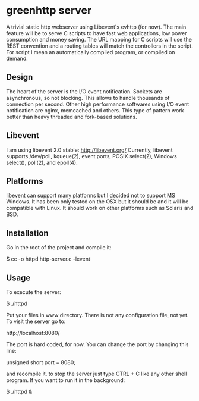 greenhttp server
================
A trivial static http webserver using Libevent's evhttp (for now).
The main feature will be to serve C scripts
to have fast web applications, low power consumption
and money saving. The URL mapping for C scripts will use the REST convention
and a routing tables will match the controllers in the script. For script 
I mean an automatically compiled program, or compiled on demand. 

Design
------
The heart of the server is the I/O event notification. Sockets are asynchronous, so not blocking. This allows to handle thousands of connection per second. Other high performance softwares using I/O event notification are nginx, memcached and others. This type of pattern work better than heavy threaded and fork-based solutions.

Libevent
--------
I am using libevent 2.0 stable: http://libevent.org/
Currently, libevent supports /dev/poll, kqueue(2), event ports, POSIX select(2), Windows select(), poll(2), and epoll(4). 

Platforms
---------
libevent can support many platforms but I decided not to support MS Windows. It has been only tested on the OSX but it should be and it will be compatible with Linux. It should work on other platforms such as Solaris and BSD.

Installation
------------
Go in the root of the project and compile it:

$ cc -o httpd http-server.c -levent

Usage
-----

To execute the server:

$ ./httpd

Put your files in www directory. There is not any configuration file, not yet. To visit the server go to:

http://localhost:8080/

The port is hard coded, for now. You can change the port by changing this line:

unsigned short port = 8080;

and recompile it. to stop the server just type CTRL + C like any other shell program. If you want to run it in the background:

$ ./httpd &
